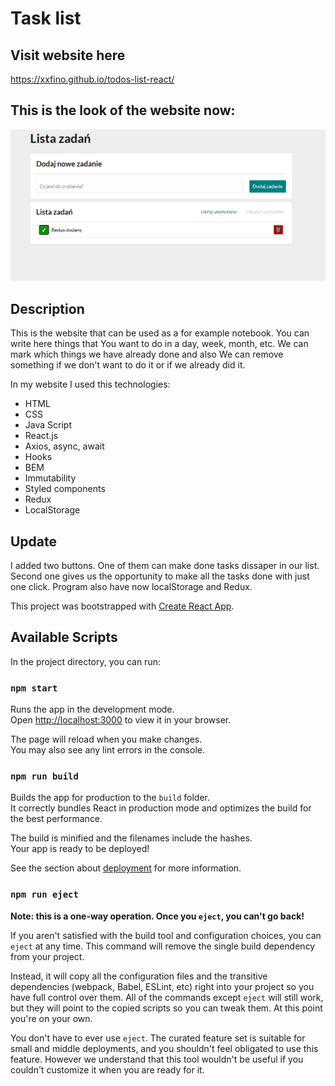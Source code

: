 # Task list

## Visit website here
https://xxfino.github.io/todos-list-react/

## This is the look of the website now:
![Sample](public/pagePhoto.png)
## Description

This is the website that can be used as a for example notebook. You can write here things that You want to do in a day, week, month, etc. We can mark which things 
we have already done and also We can remove something if we don't want to do it or if we already did it. 

In my website I used this technologies:

- HTML
- CSS
- Java Script
- React.js
- Axios, async, await
- Hooks
- BEM
- Immutability
- Styled components
- Redux
- LocalStorage

## Update

I added two buttons. One of them can make done tasks dissaper in our list. Second one gives us the opportunity to make all the tasks done with just one click. Program also have now localStorage and Redux.

This project was bootstrapped with [Create React App](https://github.com/facebook/create-react-app).

## Available Scripts

In the project directory, you can run:

### `npm start`

Runs the app in the development mode.\
Open [http://localhost:3000](http://localhost:3000) to view it in your browser.

The page will reload when you make changes.\
You may also see any lint errors in the console.
### `npm run build`

Builds the app for production to the `build` folder.\
It correctly bundles React in production mode and optimizes the build for the best performance.

The build is minified and the filenames include the hashes.\
Your app is ready to be deployed!

See the section about [deployment](https://facebook.github.io/create-react-app/docs/deployment) for more information.

### `npm run eject`

**Note: this is a one-way operation. Once you `eject`, you can't go back!**

If you aren't satisfied with the build tool and configuration choices, you can `eject` at any time. This command will remove the single build dependency from your project.

Instead, it will copy all the configuration files and the transitive dependencies (webpack, Babel, ESLint, etc) right into your project so you have full control over them. All of the commands except `eject` will still work, but they will point to the copied scripts so you can tweak them. At this point you're on your own.

You don't have to ever use `eject`. The curated feature set is suitable for small and middle deployments, and you shouldn't feel obligated to use this feature. However we understand that this tool wouldn't be useful if you couldn't customize it when you are ready for it.
